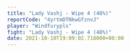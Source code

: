 ```yaml
---
title: "Lady Vashj - Wipe 4 (48%)"
reportCode: "4yrtmDTNkwGfznvJ"
player: "Windfurypls"
fight: "Lady Vashj - Wipe 4 (48%)"
date: 2021-10-10T19:09:02.718000+00:00
---
```

